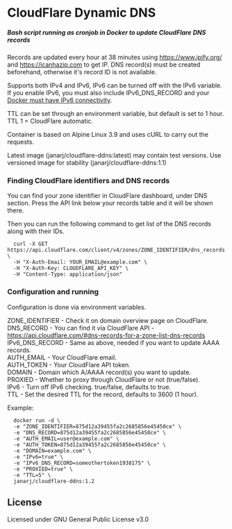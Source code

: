 # CloudFlare Dynamic DNS
##### Bash script running as cronjob in Docker to update CloudFlare DNS records

Records are updated every hour at 38 minutes using https://www.ipify.org/ and https://icanhazip.com to get IP.
DNS record(s) must be created beforehand, otherwise it's record ID is not available.

Supports both IPv4 and IPv6, IPv6 can be turned off with the IPv6 variable. If you enable IPv6, you must also include IPv6_DNS_RECORD and your [Docker must have IPv6 connectivity](https://docs.docker.com/config/daemon/ipv6/).

TTL can be set through an environment variable, but default is set to 1 hour. TTL 1 = CloudFlare automatic.

Container is based on Alpine Linux 3.9 and uses cURL to carry out the requests.

Latest image (janarj/cloudflare-ddns:latest) may contain test versions. Use versioned image for stability (janarj/cloudflare-ddns:1.1)


### Finding CloudFlare identifiers and DNS records

You can find your zone identifier in CloudFlare dashboard, under DNS section. Press the API link below your records table and it will be shown there.

Then you can run the following command to get list of the DNS records along with their IDs.

```
  curl -X GET https://api.cloudflare.com/client/v4/zones/ZONE_IDENTIFIER/dns_records \
  -H "X-Auth-Email: YOUR_EMAIL@example.com" \
  -H "X-Auth-Key: CLOUDFLARE_API_KEY" \
  -H "Content-Type: application/json"
```


### Configuration and running

Configuration is done via environment variables.

ZONE_IDENTIFIER - Check it on domain overview page on CloudFlare.  
DNS_RECORD - You can find it via CloudFlare API - https://api.cloudflare.com/#dns-records-for-a-zone-list-dns-records  
IPv6_DNS_RECORD - Same as above, needed if you want to update AAAA records.  
AUTH_EMAIL - Your CloudFlare email.  
AUTH_TOKEN - Your CloudFlare API token.  
DOMAIN - Domain which A/AAAA record(s) you want to update.  
PROXIED - Whether to proxy through CloudFlare or not (true/false).  
IPv6 - Turn off IPv6 checking. true/false, defaults to true.  
TTL - Set the desired TTL for the record, defaults to 3600 (1 hour).  

Example:
```
  docker run -d \
  -e "ZONE_IDENTIFIER=875d12a39455fa2c2685856e45450ce" \
  -e "DNS_RECORD=875d12a39455fa2c2685856e45450ce" \
  -e "AUTH_EMAIL=user@example.com" \
  -e "AUTH_TOKEN=875d12a39455fa2c2685856e45450ce" \
  -e "DOMAIN=example.com" \
  -e "IPv6=true" \
  -e "IPv6_DNS_RECORD=someothertoken1938175" \
  -e "PROXIED=true" \
  -e "TTL=5" \
  janarj/cloudflare-ddns:1.2
```

## License
Licensed under GNU General Public License v3.0
